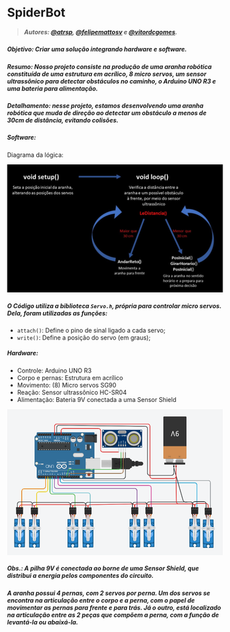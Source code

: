 # SpiderBot

> ##### Autores: [@atrsp](https://github.com/atrsp), [@felipemattosv](https://github.com/felipemattosv) e [@vitordcgomes](https://github.com/vitordcgomes).

##### **Objetivo:** Criar uma solução integrando hardware e software.

##### **Resumo:** Nosso projeto consiste na produção de uma aranha robótica constituída de uma estrutura em acrílico, 8 micro servos, um sensor ultrassônico para detectar obstáculos no caminho, o Arduino UNO R3 e uma bateria para alimentação.

##### **Detalhamento:** nesse projeto, estamos desenvolvendo uma aranha robótica que muda de direção ao detectar um obstáculo a menos de 30cm de distância, evitando colisões.

##### **Software:**
Diagrama da lógica:

<img src="assets/diagramaLogica.jpg" width="700">

##### O Código utiliza a biblioteca `Servo.h`, própria para controlar micro servos. Dela, foram utilizadas as funções:
- `attach()`: Define o pino de sinal ligado a cada servo;
- `write()`: Define a posição do servo (em graus);

##### **Hardware:**
- Controle: Arduino UNO R3
- Corpo e pernas: Estrutura em acrílico
- Movimento: (8) Micro servos SG90
- Reação: Sensor ultrassônico HC-SR04
- Alimentação: Bateria 9V conectada a uma Sensor Shield

<img src="assets/esquematico.png" width="700">

##### Obs.: A pilha 9V é conectada ao borne de uma Sensor Shield, que distribui a energia pelos componentes do circuito.
##### A aranha possui 4 pernas, com 2 servos por perna. Um dos servos se encontra na articulação entre o corpo e a perna, com o papel de movimentar as pernas para frente e para trás. Já o outro, está localizado na articulação entre as 2 peças que compõem a perna, com a função de levantá-la ou abaixá-la.
